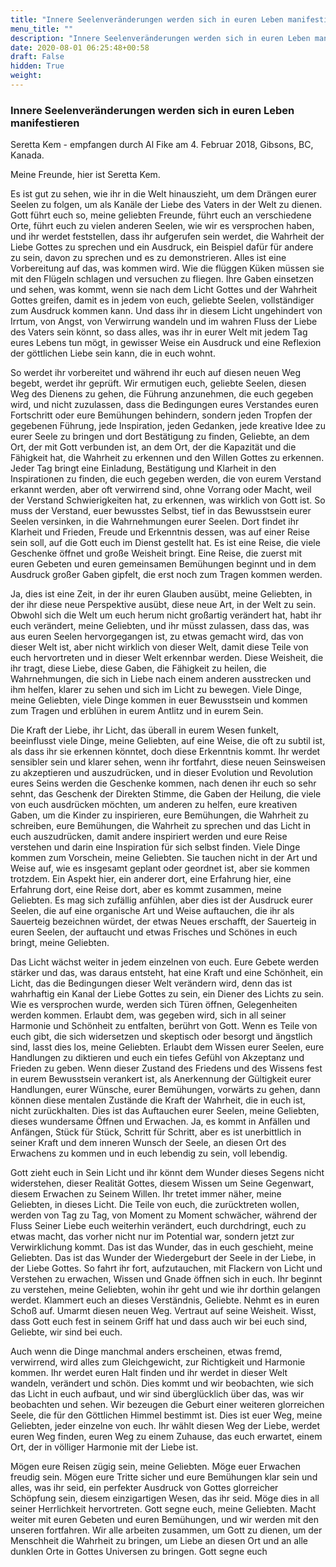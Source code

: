 ```yaml
---
title: "Innere Seelenveränderungen werden sich in euren Leben manifestieren"
menu_title: ""
description: "Innere Seelenveränderungen werden sich in euren Leben manifestieren"
date: 2020-08-01 06:25:48+00:58
draft: False
hidden: True
weight:
---
```

### Innere Seelenveränderungen werden sich in euren Leben manifestieren

Seretta Kem - empfangen durch Al Fike am 4. Februar 2018, Gibsons, BC, Kanada.

Meine Freunde, hier ist Seretta Kem.

Es ist gut zu sehen, wie ihr in die Welt hinauszieht, um dem Drängen eurer Seelen zu folgen, um als Kanäle der Liebe des Vaters in der Welt zu dienen. Gott führt euch so, meine geliebten Freunde, führt euch an verschiedene Orte, führt euch zu vielen anderen Seelen, wie wir es versprochen haben, und ihr werdet feststellen, dass ihr aufgerufen sein werdet, die Wahrheit der Liebe Gottes zu sprechen und ein Ausdruck, ein Beispiel dafür für andere zu sein, davon zu sprechen und es zu demonstrieren. Alles ist eine Vorbereitung auf das, was kommen wird. Wie die flüggen Küken müssen sie mit den Flügeln schlagen und versuchen zu fliegen. Ihre Gaben einsetzen und sehen, was kommt, wenn sie nach dem Licht Gottes und der Wahrheit Gottes greifen, damit es in jedem von euch, geliebte Seelen, vollständiger zum Ausdruck kommen kann. Und dass ihr in diesem Licht ungehindert von Irrtum, von Angst, von Verwirrung wandeln und im wahren Fluss der Liebe des Vaters sein könnt, so dass alles, was ihr in eurer Welt mit jedem Tag eures Lebens tun mögt, in gewisser Weise ein Ausdruck und eine Reflexion der göttlichen Liebe sein kann, die in euch wohnt.

So werdet ihr vorbereitet und während ihr euch auf diesen neuen Weg begebt, werdet ihr geprüft. Wir ermutigen euch, geliebte Seelen, diesen Weg des Dienens zu gehen, die Führung anzunehmen, die euch gegeben wird, und nicht zuzulassen, dass die Bedingungen eures Verstandes euren Fortschritt oder eure Bemühungen behindern, sondern jeden Tropfen der gegebenen Führung, jede Inspiration, jeden Gedanken, jede kreative Idee zu eurer Seele zu bringen und dort Bestätigung zu finden, Geliebte, an dem Ort, der mit Gott verbunden ist, an dem Ort, der die Kapazität und die Fähigkeit hat, die Wahrheit zu erkennen und den Willen Gottes zu erkennen. Jeder Tag bringt eine Einladung, Bestätigung und Klarheit in den Inspirationen zu finden, die euch gegeben werden, die von eurem Verstand erkannt werden, aber oft verwirrend sind, ohne Vorrang oder Macht, weil der Verstand Schwierigkeiten hat, zu erkennen, was wirklich von Gott ist. So muss der Verstand, euer bewusstes Selbst, tief in das Bewusstsein eurer Seelen versinken, in die Wahrnehmungen eurer Seelen. Dort findet ihr Klarheit und Frieden, Freude und Erkenntnis dessen, was auf einer Reise sein soll, auf die Gott euch im Dienst gestellt hat. Es ist eine Reise, die viele Geschenke öffnet und große Weisheit bringt. Eine Reise, die zuerst mit euren Gebeten und euren gemeinsamen Bemühungen beginnt und in dem Ausdruck großer Gaben gipfelt, die erst noch zum Tragen kommen werden.

Ja, dies ist eine Zeit, in der ihr euren Glauben ausübt, meine Geliebten, in der ihr diese neue Perspektive ausübt, diese neue Art, in der Welt zu sein. Obwohl sich die Welt um euch herum nicht großartig verändert hat, habt ihr euch verändert, meine Geliebten, und ihr müsst zulassen, dass das, was aus euren Seelen hervorgegangen ist, zu etwas gemacht wird, das von dieser Welt ist, aber nicht wirklich von dieser Welt, damit diese Teile von euch hervortreten und in dieser Welt erkennbar werden. Diese Weisheit, die ihr tragt, diese Liebe, diese Gaben, die Fähigkeit zu heilen, die Wahrnehmungen, die sich in Liebe nach einem anderen ausstrecken und ihm helfen, klarer zu sehen und sich im Licht zu bewegen. Viele Dinge, meine Geliebten, viele Dinge kommen in euer Bewusstsein und kommen zum Tragen und erblühen in eurem Antlitz und in eurem Sein.

Die Kraft der Liebe, ihr Licht, das überall in eurem Wesen funkelt, beeinflusst viele Dinge, meine Geliebten, auf eine Weise, die oft zu subtil ist, als dass ihr sie erkennen könntet, doch diese Erkenntnis kommt. Ihr werdet sensibler sein und klarer sehen, wenn ihr fortfahrt, diese neuen Seinsweisen zu akzeptieren und auszudrücken, und in dieser Evolution und Revolution eures Seins werden die Geschenke kommen, nach denen ihr euch so sehr sehnt, das Geschenk der Direkten Stimme, die Gaben der Heilung, die viele von euch ausdrücken möchten, um anderen zu helfen, eure kreativen Gaben, um die Kinder zu inspirieren, eure Bemühungen, die Wahrheit zu schreiben, eure Bemühungen, die Wahrheit zu sprechen und das Licht in euch auszudrücken, damit andere inspiriert werden und eure Reise verstehen und darin eine Inspiration für sich selbst finden. Viele Dinge kommen zum Vorschein, meine Geliebten. Sie tauchen nicht in der Art und Weise auf, wie es insgesamt geplant oder geordnet ist, aber sie kommen trotzdem. Ein Aspekt hier, ein anderer dort, eine Erfahrung hier, eine Erfahrung dort, eine Reise dort, aber es kommt zusammen, meine Geliebten. Es mag sich zufällig anfühlen, aber dies ist der Ausdruck eurer Seelen, die auf eine organische Art und Weise auftauchen, die ihr als Sauerteig bezeichnen würdet, der etwas Neues erschafft, der Sauerteig in euren Seelen, der auftaucht und etwas Frisches und Schönes in euch bringt, meine Geliebten.

Das Licht wächst weiter in jedem einzelnen von euch. Eure Gebete werden stärker und das, was daraus entsteht, hat eine Kraft und eine Schönheit, ein Licht, das die Bedingungen dieser Welt verändern wird, denn das ist wahrhaftig ein Kanal der Liebe Gottes zu sein, ein Diener des Lichts zu sein. Wie es versprochen wurde, werden sich Türen öffnen, Gelegenheiten werden kommen. Erlaubt dem, was gegeben wird, sich in all seiner Harmonie und Schönheit zu entfalten, berührt von Gott. Wenn es Teile von euch gibt, die sich widersetzen und skeptisch oder besorgt und ängstlich sind, lasst dies los, meine Geliebten. Erlaubt dem Wissen eurer Seelen, eure Handlungen zu diktieren und euch ein tiefes Gefühl von Akzeptanz und Frieden zu geben. Wenn dieser Zustand des Friedens und des Wissens fest in eurem Bewusstsein verankert ist, als Anerkennung der Gültigkeit eurer Handlungen, eurer Wünsche, eurer Bemühungen, vorwärts zu gehen, dann können diese mentalen Zustände die Kraft der Wahrheit, die in euch ist, nicht zurückhalten. Dies ist das Auftauchen eurer Seelen, meine Geliebten, dieses wundersame Öffnen und Erwachen. Ja, es kommt in Anfällen und Anfängen, Stück für Stück, Schritt für Schritt, aber es ist unerbittlich in seiner Kraft und dem inneren Wunsch der Seele, an diesen Ort des Erwachens zu kommen und in euch lebendig zu sein, voll lebendig.

Gott zieht euch in Sein Licht und ihr könnt dem Wunder dieses Segens nicht widerstehen, dieser Realität Gottes, diesem Wissen um Seine Gegenwart, diesem Erwachen zu Seinem Willen. Ihr tretet immer näher, meine Geliebten, in dieses Licht. Die Teile von euch, die zurücktreten wollen, werden von Tag zu Tag, von Moment zu Moment schwächer, während der Fluss Seiner Liebe euch weiterhin verändert, euch durchdringt, euch zu etwas macht, das vorher nicht nur im Potential war, sondern jetzt zur Verwirklichung kommt. Das ist das Wunder, das in euch geschieht, meine Geliebten. Das ist das Wunder der Wiedergeburt der Seele in der Liebe, in der Liebe Gottes. So fahrt ihr fort, aufzutauchen, mit Flackern von Licht und Verstehen zu erwachen, Wissen und Gnade öffnen sich in euch. Ihr beginnt zu verstehen, meine Geliebten, wohin ihr geht und wie ihr dorthin gelangen werdet. Klammert euch an dieses Verständnis, Geliebte. Nehmt es in euren Schoß auf. Umarmt diesen neuen Weg. Vertraut auf seine Weisheit. Wisst, dass Gott euch fest in seinem Griff hat und dass auch wir bei euch sind, Geliebte, wir sind bei euch.

Auch wenn die Dinge manchmal anders erscheinen, etwas fremd, verwirrend, wird alles zum Gleichgewicht, zur Richtigkeit und Harmonie kommen. Ihr werdet euren Halt finden und ihr werdet in dieser Welt wandeln, verändert und schön. Dies kommt und wir beobachten, wie sich das Licht in euch aufbaut, und wir sind überglücklich über das, was wir beobachten und sehen. Wir bezeugen die Geburt einer weiteren glorreichen Seele, die für den Göttlichen Himmel bestimmt ist. Dies ist euer Weg, meine Geliebten, jeder einzelne von euch. Ihr wählt diesen Weg der Liebe, werdet euren Weg finden, euren Weg zu einem Zuhause, das euch erwartet, einem Ort, der in völliger Harmonie mit der Liebe ist.

Mögen eure Reisen zügig sein, meine Geliebten. Möge euer Erwachen freudig sein. Mögen eure Tritte sicher und eure Bemühungen klar sein und alles, was ihr seid, ein perfekter Ausdruck von Gottes glorreicher Schöpfung sein, diesem einzigartigen Wesen, das ihr seid. Möge dies in all seiner Herrlichkeit hervortreten. Gott segne euch, meine Geliebten. Macht weiter mit euren Gebeten und euren Bemühungen, und wir werden mit den unseren fortfahren. Wir alle arbeiten zusammen, um Gott zu dienen, um der Menschheit die Wahrheit zu bringen, um Liebe an diesen Ort und an alle dunklen Orte in Gottes Universen zu bringen. Gott segne euch

